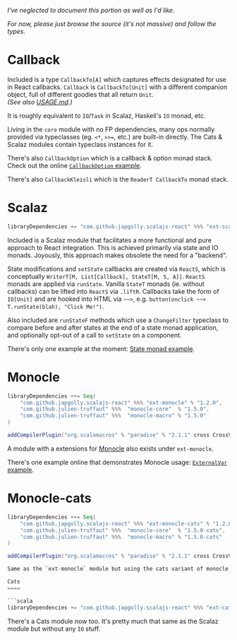 *I've neglected to document this portion as well as I'd like.*

*For now, please just browse the source (it's not massive) and follow the types.*

Callback
========

Included is a type `CallbackTo[A]` which captures effects designated for use in React callbacks.
`Callback` is `CallbackTo[Unit]` with a different companion object, full of different goodies that all return `Unit`.
 <br>*(See also [USAGE.md](USAGE.md).)*

It is roughly equivalent to `IO`/`Task` in Scalaz, Haskell's `IO` monad, etc.

Living in the `core` module with no FP dependencies,
many ops normally provided via typeclasses (eg. `<*`, `>>=`, etc.) are built-in directly.
The Cats & Scalaz modules contain typeclass instances for it.

There's also `CallbackOption` which is a callback & option monad stack.
Check out the online [`CallbackOption` example](https://japgolly.github.io/scalajs-react/#examples/callback-option).

There's also `CallbackKleisli` which is the `ReaderT CallbackTo` monad stack.

Scalaz
======

```scala
libraryDependencies += "com.github.japgolly.scalajs-react" %%% "ext-scalaz72" % "1.2.0"
```

Included is a Scalaz module that facilitates a more functional and pure approach to React integration.
This is achieved primarily via state and IO monads. Joyously, this approach makes obsolete the need for a "backend".

State modifications and `setState` callbacks are created via `ReactS`, which is conceptually `WriterT[M, List[Callback], StateT[M, S, A]]`. `ReactS` monads are applied via `runState`. Vanilla `StateT` monads (ie. without callbacks) can be lifted into `ReactS` via `.liftR`. Callbacks take the form of `IO[Unit]` and are hooked into HTML via `~~>`, e.g. `button(onclick ~~> T.runState(blah), "Click Me!")`.

Also included are `runStateF` methods which use a `ChangeFilter` typeclass to compare before and after states at the end of a state monad application, and optionally opt-out of a call to `setState` on a component.

There's only one example at the moment:
[State monad example](https://japgolly.github.io/scalajs-react/#examples/state-monad).

Monocle
=======

```scala
libraryDependencies ++= Seq(
    "com.github.japgolly.scalajs-react" %%% "ext-monocle" % "1.2.0",
    "com.github.julien-truffaut" %%%  "monocle-core"  % "1.5.0",
    "com.github.julien-truffaut" %%%  "monocle-macro" % "1.5.0"
)

addCompilerPlugin("org.scalamacros" % "paradise" % "2.1.1" cross CrossVersion.full)
```

A module with a extensions for [Monocle](https://github.com/julien-truffaut/Monocle) also exists under `ext-monocle`.

There's one example online that demonstrates Monocle usage:
[`ExternalVar` example](https://japgolly.github.io/scalajs-react/#examples/external-var).

Monocle-cats
============

```scala
libraryDependencies ++= Seq(
    "com.github.japgolly.scalajs-react" %%% "ext-monocle-cats" % "1.2.0",
    "com.github.julien-truffaut" %%%  "monocle-core"  % "1.5.0-cats",
    "com.github.julien-truffaut" %%%  "monocle-macro" % "1.5.0-cats"
)

addCompilerPlugin("org.scalamacros" % "paradise" % "2.1.1" cross CrossVersion.full)

Same as the `ext-monocle` module but using the cats variant of monocle

Cats
====

```scala
libraryDependencies += "com.github.japgolly.scalajs-react" %%% "ext-cats" % "1.2.0"
```

There's a Cats module now too. It's pretty much that same as the Scalaz module but without
any `IO` stuff.

